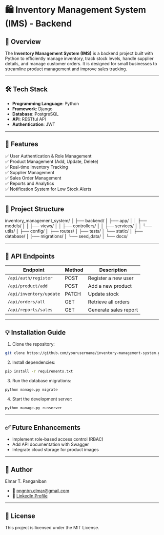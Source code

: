 # 🛍️ Inventory Management System (IMS) - Backend

## 📌 Overview
The **Inventory Management System (IMS)** is a backend project built with Python to efficiently manage inventory, track stock levels, handle supplier details, and manage customer orders. It is designed for small businesses to streamline product management and improve sales tracking.

---

## 🛠️ Tech Stack
- **Programming Language**: Python
- **Framework**: Django
- **Database**: PostgreSQL
- **API**: RESTful API
- **Authentication**: JWT

---

## 🌟 Features
✅ User Authentication & Role Management  
✅ Product Management (Add, Update, Delete)  
✅ Real-time Inventory Tracking  
✅ Supplier Management  
✅ Sales Order Management  
✅ Reports and Analytics  
✅ Notification System for Low Stock Alerts  

---

## 📂 Project Structure
inventory_management_system/ │ ├── backend/ │ ├── app/ │ │ ├── models/ │ │ ├── views/ │ │ ├── controllers/ │ │ ├── services/ │ │ └── utils/ │ ├── config/ │ ├── routes/ │ ├── tests/ │ └── static/ │ ├── database/ │ ├── migrations/ │ └── seed_data/ │ └── docs/

---

## 🚀 API Endpoints
| Endpoint            | Method | Description           |
|-----------------|---------|-------------------|
| `/api/auth/register` | POST   | Register a new user |
| `/api/product/add` | POST   | Add a new product |
| `/api/inventory/update` | PATCH | Update stock |
| `/api/orders/all` | GET   | Retrieve all orders |
| `/api/reports/sales` | GET   | Generate sales report |

---

## 💡 Installation Guide
1. Clone the repository:
```bash
git clone https://github.com/yourusername/inventory-management-system.git
```
2. Install dependencies:
```bash
pip install -r requirements.txt
```
3. Run the database migrations:
```bash
python manage.py migrate
```
4. Start the development server:
```bash
python manage.py runserver
```

---

## ✅ Future Enhancements
- Implement role-based access control (RBAC)
- Add API documentation with Swagger
- Integrate cloud storage for product images

---

## 👤 Author
Elmar T. Panganiban
- 📧 pngnbn.elmar@gmail.com
- 🔗 [LinkedIn Profile](https://www.linkedin.com/in/elmar-panganiban/)

---

## 📄 License
This project is licensed under the MIT License.